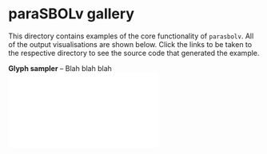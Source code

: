 # paraSBOLv gallery

This directory contains examples of the core functionality of `parasbolv`. All of the output visualisations are shown below. Click the links to be taken to the respective directory to see the source code that generated the example.

**Glyph sampler** – Blah blah blah
![Glyph sampler](00_glyph_sampler/00_glyph_sampler.pdf?raw=true "Glyph sampler")